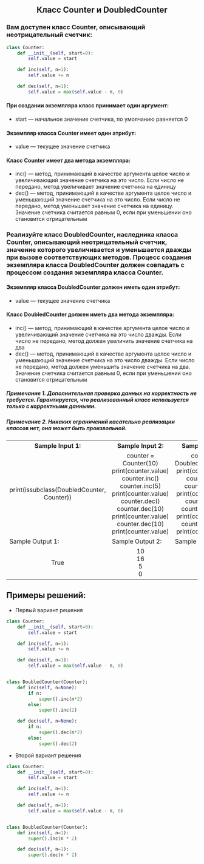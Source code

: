 <h2 style="text-align:center">Класс Counter и DoubledCounter</h2>

### Вам доступен класс Counter, описывающий неотрицательный счетчик:
```python 
class Counter:
    def __init__(self, start=0):
        self.value = start

    def inc(self, n=1):
        self.value += n

    def dec(self, n=1):
        self.value = max(self.value - n, 0)
```
#### При создании экземпляра класс принимает один аргумент:
* start — начальное значение счетчика, по умолчанию равняется 0

#### Экземпляр класса Counter имеет один атрибут:
* value — текущее значение счетчика
#### Класс Counter имеет два метода экземпляра:
* inc() — метод, принимающий в качестве аргумента целое число и увеличивающий значение счетчика на это число. Если число не передано, метод увеличивает значение счетчика на единицу
* dec() — метод, принимающий в качестве аргумента целое число и уменьшающий значение счетчика на это число. Если число не передано, метод уменьшает значение счетчика на единицу. Значение счетчика считается равным 0, если при уменьшении оно становится отрицательным
### Реализуйте класс DoubledCounter, наследника класса Counter, описывающий неотрицательный счетчик, значение которого увеличивается и уменьшается дважды при вызове соответствующих методов. Процесс создания экземпляра класса DoubledCounter должен совпадать с процессом создания экземпляра класса Counter.
#### Экземпляр класса DoubledCounter должен иметь один атрибут:
* value — текущее значение счетчика
#### Класс DoubledCounter должен иметь два метода экземпляра:
* inc() — метод, принимающий в качестве аргумента целое число и увеличивающий значение счетчика на это число дважды. Если число не передано, метод должен увеличить значение счетчика на два
* dec() — метод, принимающий в качестве аргумента целое число и уменьшающий значение счетчика на это число дважды. Если число не передано, метод должен уменьшить значение счетчика на два. Значение счетчика считается равным 0, если при уменьшении оно становится отрицательным

##### Примечание 1. Дополнительная проверка данных на корректность не требуется. Гарантируется, что реализованный класс используется только с корректными данными.
##### Примечание 2. Никаких ограничений касательно реализации классов нет, она может быть произвольной.

<table align="center">
  <tbody>
    <tr>
      <th>Sample Input 1: </th>
      <th>Sample Input 2: </th>
      <th>Sample Input 3: </th>
    </tr>
    <tr>
      <td align="center">print(issubclass(DoubledCounter, Counter))<br></td>
      <td align="center">counter = Counter(10)<br>
                        print(counter.value)<br>
                        counter.inc()<br>
                        counter.inc(5)<br>
                        print(counter.value)<br>
                        counter.dec()<br>
                        counter.dec(10)<br>
                        print(counter.value)<br>
                        counter.dec(10)<br>
                        print(counter.value)<br></td>
      <td align="center">counter = DoubledCounter(20)<br>
                          print(counter.value)<br>
                          counter.inc()<br>
                          counter.inc(5)<br>
                          print(counter.value)<br>
                          counter.dec()<br>
                          counter.dec(10)<br>
                          print(counter.value)<br>
                          counter.dec(10)<br>
                          print(counter.value)<br></td>
    </tr>
    <tr>
      <td>Sample Output 1:</td>
      <td>Sample Output 2:</td>
      <td>Sample Output 3:</td>
      </tr>
    <tr>
      <td align="center">
                        True<br>
      </td>
      <td align="center">
                        10<br>
                        16<br>
                        5<br>
                        0<br>
      </td>
      <td align="center">
                        20<br>
                        32<br>
                        10<br>
                        0<br>
      </td>
    </tr>
  </tbody>
</table>



## Примеры решений:
* Первый вариант решения
```python
class Counter:
    def __init__(self, start=0):
        self.value = start

    def inc(self, n=1):
        self.value += n

    def dec(self, n=1):
        self.value = max(self.value - n, 0)


class DoubledCounter(Counter):
    def inc(self, n=None):
        if n:
            super().inc(n*2)
        else:
            super().inc(2)

    def dec(self, n=None):
        if n:
            super().dec(n*2)
        else:
            super().dec(2)
```
* Второй вариант решения

```python
class Counter:
    def __init__(self, start=0):
        self.value = start

    def inc(self, n=1):
        self.value += n

    def dec(self, n=1):
        self.value = max(self.value - n, 0)


class DoubledCounter(Counter):
    def inc(self, n=1):
        super().inc(n * 2)

    def dec(self, n=1):
        super().dec(n * 2)
```


